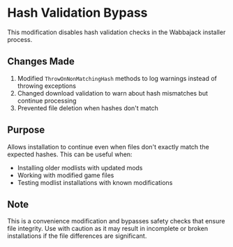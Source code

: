 # Hash Validation Bypass

This modification disables hash validation checks in the Wabbajack installer process. 

## Changes Made

1. Modified `ThrowOnNonMatchingHash` methods to log warnings instead of throwing exceptions
2. Changed download validation to warn about hash mismatches but continue processing
3. Prevented file deletion when hashes don't match

## Purpose

Allows installation to continue even when files don't exactly match the expected hashes. This can be useful when:

- Installing older modlists with updated mods
- Working with modified game files
- Testing modlist installations with known modifications

## Note

This is a convenience modification and bypasses safety checks that ensure file integrity. Use with caution as it may result in incomplete or broken installations if the file differences are significant.